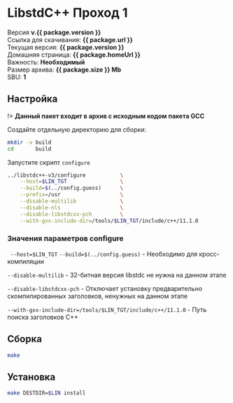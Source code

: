 # LibstdС++ Проход 1

Версия <b>v.{{ package.version }}</b>
<br />
Ссылка для скачивания: <a :href="package.url"><b>{{ package.url }}</b></a>
<br />
Текущая версия: <b>{{ package.version }}</b>
<br />
Домашняя страница: <a :href="package.homeUrl"><b>{{ package.homeUrl }}</b></a>
<br />
Важность: <b>Необходимый</b>
<br />
Размер архива: <b>{{ package.size }} Mb</b>
<br />
SBU: <b>1</b>

<script>
		new Vue({
		el: '#main',
		data: { package: {} },
		mounted: function () {
				this.getPackage('gcc');
		},
		methods: {
			getPackage: function(name) {
					getPackage(name)
					.then(response => this.package = response);
			}
		}
  })
</script>


## Настройка

!> **Данный пакет входит в архив с исходным кодом пакета GCC**

Создайте отдельную директорию для сборки:

```bash
mkdir -v build
cd       build
```

Запустите скрипт `configure` 

```bash
../libstdc++-v3/configure           \
    --host=$LIN_TGT                 \
    --build=$(../config.guess)      \
    --prefix=/usr                   \
    --disable-multilib              \
    --disable-nls                   \
    --disable-libstdcxx-pch         \
    --with-gxx-include-dir=/tools/$LIN_TGT/include/c++/11.1.0
```

### Значения параметров configure

` --host=$LIN_TGT` `--build=$(../config.guess)` - Необходимо для кросс-компиляции

`--disable-multilib` - 32-битная версия libstdc не нужна на данном этапе

`--disable-libstdcxx-pch` - Отключает установку предварительно скомпилированных заголовков, ненужных на данном этапе

`--with-gxx-include-dir=/tools/$LIN_TGT/include/c++/11.1.0` - Путь поиска заголовков C++


## Сборка

```bash
make
```

## Установка

```bash
make DESTDIR=$LIN install
```
